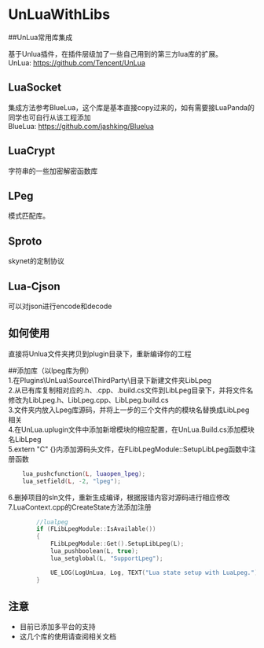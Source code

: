 # UnLuaWithLibs
##UnLua常用库集成

基于Unlua插件，在插件层级加了一些自己用到的第三方lua库的扩展。</br>
UnLua: https://github.com/Tencent/UnLua

## LuaSocket

集成方法参考BlueLua，这个库是基本直接copy过来的，如有需要接LuaPanda的同学也可自行从该工程添加</br>
BlueLua: https://github.com/jashking/Bluelua

## LuaCrypt

字符串的一些加密解密函数库

## LPeg

模式匹配库。

## Sproto

skynet的定制协议

## Lua-Cjson

可以对json进行encode和decode

## 如何使用

直接将Unlua文件夹拷贝到plugin目录下，重新编译你的工程</br>

##添加库（以lpeg库为例）</br>
1.在Plugins\UnLua\Source\ThirdParty\目录下新建文件夹LibLpeg</br>
2.从已有库复制相对应的.h、.cpp、.build.cs文件到LibLpeg目录下，并将文件名修改为LibLpeg.h、LibLpeg.cpp、LibLpeg.build.cs</br>
3.文件夹内放入Lpeg库源码，并将上一步的三个文件内的模块名替换成LibLpeg相关</br>
4.在UnLua.uplugin文件中添加新增模块的相应配置，在UnLua.Build.cs添加模块名LibLpeg</br>
5.extern "C" {}内添加源码头文件，在FLibLpegModule::SetupLibLpeg函数中注册函数</br>
```lua
	lua_pushcfunction(L, luaopen_lpeg);
	lua_setfield(L, -2, "lpeg");
```
6.删掉项目的sln文件，重新生成编译，根据报错内容对源码进行相应修改</br>
7.LuaContext.cpp的CreateState方法添加注册
```cpp
		//lualpeg
		if (FLibLpegModule::IsAvailable())
		{
			FLibLpegModule::Get().SetupLibLpeg(L);
			lua_pushboolean(L, true);
			lua_setglobal(L, "SupportLpeg");

			UE_LOG(LogUnLua, Log, TEXT("Lua state setup with LuaLpeg."));
		}
```

## 注意

* 目前已添加多平台的支持
* 这几个库的使用请查阅相关文档
